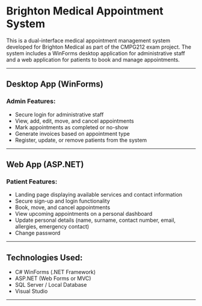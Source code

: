 # Brighton Medical Appointment System

This is a dual-interface medical appointment management system developed for Brighton Medical as part of the CMPG212 exam project. The system includes a WinForms desktop application for administrative staff and a web application for patients to book and manage appointments.

---

## Desktop App (WinForms)

### Admin Features:
- Secure login for administrative staff
- View, add, edit, move, and cancel appointments
- Mark appointments as completed or no-show
- Generate invoices based on appointment type
- Register, update, or remove patients from the system

---

## Web App (ASP.NET)

### Patient Features:
- Landing page displaying available services and contact information
- Secure sign-up and login functionality
- Book, move, and cancel appointments
- View upcoming appointments on a personal dashboard
- Update personal details (name, surname, contact number, email, allergies, emergency contact)
- Change password

---

## Technologies Used:
- C# WinForms (.NET Framework)
- ASP.NET (Web Forms or MVC)
- SQL Server / Local Database
- Visual Studio

---


